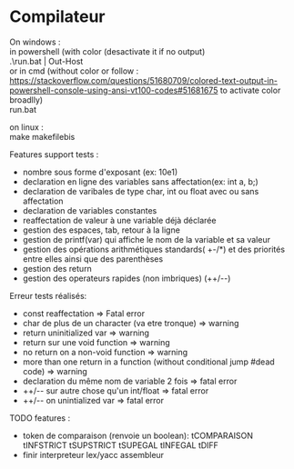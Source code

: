 # Compilateur
On windows :  
in powershell (with color (desactivate it if no output)  
.\run.bat | Out-Host  
or in cmd (without color or follow : https://stackoverflow.com/questions/51680709/colored-text-output-in-powershell-console-using-ansi-vt100-codes#51681675 to activate color broadlly)  
run.bat  
  
on linux :  
make makefilebis  
   
Features support tests :  
*  nombre sous forme d'exposant (ex: 10e1)
*  declaration en ligne des variables sans affectation(ex: int a, b;)
*  declaration de varibales de type char, int ou float avec ou sans affectation
*  declaration de variables constantes
*  reaffectation de valeur à une variable déjà déclarée
*  gestion des espaces, tab, retour à la ligne
*  gestion de printf(var) qui affiche le nom de la variable et sa valeur
*  gestion des opérations arithmétiques standards( +-/*) et des priorités entre elles ainsi que des parenthèses
*  gestion des return
*  gestion des operateurs rapides (non imbriques) (++/--)

Erreur tests réalisés:  
*  const reaffectation => Fatal error
*  char de plus de un character (va etre tronque) => warning
*  return uninitialized var => warning
*  return sur une void function => warning
*  no return on a non-void function => warning
*  more than one return in a function (without conditional jump #dead code) => warning
*  declaration du même nom de variable 2 fois => fatal error
*  ++/-- sur autre chose qu'un int/float  => fatal error
*  ++/-- on unintialized var =>   fatal error


TODO features :
*   token de comparaison (renvoie un boolean): tCOMPARAISON tINFSTRICT tSUPSTRICT tSUPEGAL tINFEGAL tDIFF
*   finir interpreteur lex/yacc assembleur

